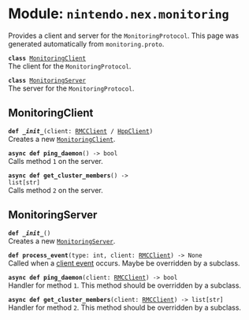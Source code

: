 
# Module: <code>nintendo.nex.monitoring</code>

Provides a client and server for the `MonitoringProtocol`. This page was generated automatically from `monitoring.proto`.

<code>**class** [MonitoringClient](#monitoringclient)</code><br>
<span class="docs">The client for the `MonitoringProtocol`.</span>

<code>**class** [MonitoringServer](#monitoringserver)</code><br>
<span class="docs">The server for the `MonitoringProtocol`.</span>

## MonitoringClient
<code>**def _\_init__**(client: [RMCClient](../rmc#rmcclient) / [HppClient](../hpp#hppclient))</code><br>
<span class="docs">Creates a new [`MonitoringClient`](#monitoringclient).</span>

<code>**async def ping_daemon**() -> bool</code><br>
<span class="docs">Calls method `1` on the server.</span>

<code>**async def get_cluster_members**() -> list[str]</code><br>
<span class="docs">Calls method `2` on the server.</span>

## MonitoringServer
<code>**def _\_init__**()</code><br>
<span class="docs">Creates a new [`MonitoringServer`](#monitoringserver).</span>

<code>**def process_event**(type: int, client: [RMCClient](../rmc#rmcclient)) -> None</code><br>
<span class="docs">Called when a [client event](../rmc#rmcevent) occurs. Maybe be overridden by a subclass.</span>

<code>**async def ping_daemon**(client: [RMCClient](../rmc#rmcclient)) -> bool</code><br>
<span class="docs">Handler for method `1`. This method should be overridden by a subclass.</span>

<code>**async def get_cluster_members**(client: [RMCClient](../rmc#rmcclient)) -> list[str]</code><br>
<span class="docs">Handler for method `2`. This method should be overridden by a subclass.</span>

